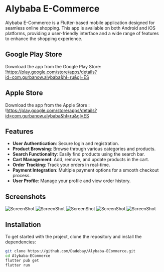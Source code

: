 # Alybaba E-Commerce

Alybaba E-Commerce is a Flutter-based mobile application designed for seamless online shopping. This app is available on both Android and iOS platforms, providing a user-friendly interface and a wide range of features to enhance the shopping experience.

## Google Play Store
Download the app from the Google Play Store:
!https://play.google.com/store/apps/details?id=com.gurbanow.alybaba&hl=ru&gl=ES

## Apple Store 
Download the app from the Apple Store :
!https://play.google.com/store/apps/details?id=com.gurbanow.alybaba&hl=ru&gl=ES


## Features

- **User Authentication**: Secure login and registration.
- **Product Browsing**: Browse through various categories and products.
- **Search Functionality**: Easily find products using the search bar.
- **Cart Management**: Add, remove, and update products in the cart.
- **Order Tracking**: Track your orders in real-time.
- **Payment Integration**: Multiple payment options for a smooth checkout process.
- **User Profile**: Manage your profile and view order history.

## Screenshots

![ScreenShot](https://play-lh.googleusercontent.com/HLw0PHXe9bIY9LIpYbEAIX-nHh6DHD-L-9RkLMnXBAg3juZq6XxbDSixbe0SEomos8M=w1052-h592-rw)
![ScreenShot](https://play-lh.googleusercontent.com/6RBFS1XV7eyRjhjvL80rcBZrDXri-bcGgx-rgt6v7wzmbrsLg8nCLY3DGsjWdxbmak0=w1052-h592-rw)
![ScreenShot](https://play-lh.googleusercontent.com/zkjj9BAFzjxjJaUJXGSqolpAyfsg15qEvd9OSAbDV93t84gtI5i4fpHMYWmtPzghyA=w1052-h592-rw)
![ScreenShot](https://play-lh.googleusercontent.com/lbfUNRGwYxiyNLoWEfzs-JtrHnLkgh3ryfk7PvjnQ1vUa4WxDmv6Np4z4Inxg1sLxXfI=w1052-h592-rw)
![ScreenShot](https://play-lh.googleusercontent.com/aggXvDUMuhxA2R16IU-JQrA0TUglbxSMZxYKpFTxVFjTmlKglp5COMLpIib2iYX518o=w1052-h592-rw)


## Installation

To get started with the project, clone the repository and install the dependencies:

```bash
git clone https://github.com/Dadebay/Alybaba-ECommerce.git
cd Alybaba-ECommerce
flutter pub get
flutter run
```


